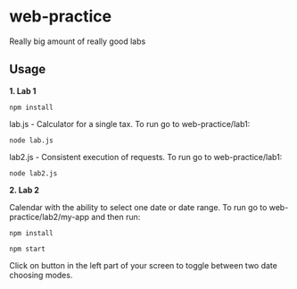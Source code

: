 # web-practice
Really big amount of really good labs 

## Usage

**1. Lab 1**

```
npm install
```

lab.js - Calculator for a single tax. To run go to web-practice/lab1:

```
node lab.js
```

lab2.js - Consistent execution of requests. To run go to web-practice/lab1:

```
node lab2.js
```


**2. Lab 2**

Calendar with the ability to select one date or date range. To run go to web-practice/lab2/my-app and then run:

```
npm install
```

```
npm start
```

Click on button in the left part of your screen to toggle between two date choosing modes.
